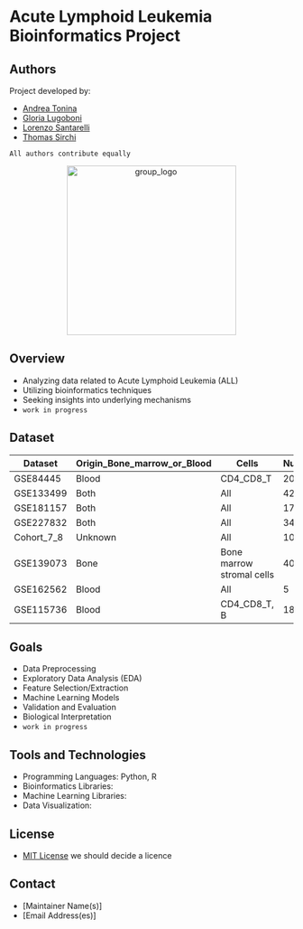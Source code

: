 # Acute Lymphoid Leukemia Bioinformatics Project

## Authors

Project developed by: 
  * [Andrea Tonina](https://github.com/iamandreatonina)
  * [Gloria Lugoboni](https://github.com/GloriaLugoboni)
  * [Lorenzo Santarelli](https://github.com/Lor-Santa)
  * [Thomas Sirchi](https://github.com/Thokas99)

`All authors contribute equally`

<p align="center">
  <img src="[path/to/your/image.jpg](https://github.com/iamandreatonina/Acute_Lymphoid_Leukemia_Project/blob/7ca87024738060e9759e61d6bab092412cec4f6a/Images/temp_new_logo.jpeg)" width = 300 alt="group_logo">
</p>


## Overview
- Analyzing data related to Acute Lymphoid Leukemia (ALL)
- Utilizing bioinformatics techniques
- Seeking insights into underlying mechanisms
- `work in progress`

## Dataset
| Dataset    | Origin_Bone_marrow_or_Blood | Cells                     | Number_Samples | N_Healty_sample | N_tumor_sample | Pediatric_Adult |
|------------|-----------------------------|---------------------------|----------------|-----------------|----------------|-----------------|
| GSE84445   | Blood                       | CD4_CD8_T                 | 20             | 20              | 0              | Unknown         |
| GSE133499  | Both                        | All                       | 42             | 0               | 42             | Pediatric       |
| GSE181157  | Both                        | All                       | 173            | 0               | 173            | Pediatric       |
| GSE227832  | Both                        | All                       | 340            | 10              | 330            | Pediatric       |
| Cohort_7_8 | Unknown                     | All                       | 107            | 0               | 107            | Both            |
| GSE139073  | Bone                        | Bone marrow stromal cells | 40             | 40              | 0              | Adult           |
| GSE162562  | Blood                       | All                       | 5              | 5               | 0              | Unknown         |
| GSE115736  | Blood                       | CD4_CD8_T, B              | 18             | 18              | 0              | Unknown         |
## Goals
- Data Preprocessing
- Exploratory Data Analysis (EDA)
- Feature Selection/Extraction
- Machine Learning Models
- Validation and Evaluation
- Biological Interpretation
- `work in progress`

## Tools and Technologies
- Programming Languages: Python, R
- Bioinformatics Libraries:
- Machine Learning Libraries: 
- Data Visualization:
  
## License
- [MIT License](LICENSE) we should decide a licence 

## Contact
- [Maintainer Name(s)]
- [Email Address(es)]
